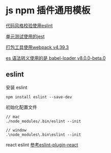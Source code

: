 # js npm 插件通用模板

[代码风格校验使用eslint](http://eslint.cn/)

[单元测试使用的jest](https://jestjs.io/zh-Hans/)

[打包工具使用webpack v4.39.3](https://www.webpackjs.com)

[es 语法转义使用的是 babel-loader v8.0.0-beta.0](https://github.com/babel/babel-loader)


## eslint

安装 eslint
```
npm install eslint --save-dev
```

初始化配置文件
```
// mac
./node_modules/.bin/eslint --init

// window
.\node_modules\.bin\eslint --init
```
react eslint
[参考eslint-plugin-react](https://www.npmjs.com/package/eslint-plugin-react)


